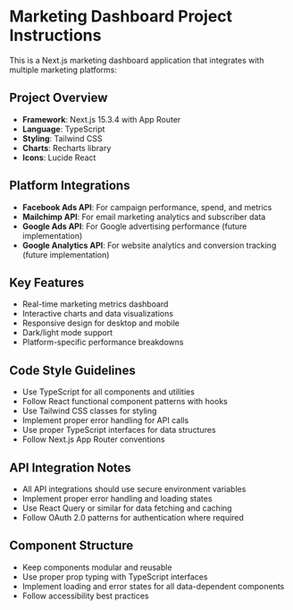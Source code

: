 <!-- Use this file to provide workspace-specific custom instructions to Copilot. For more details, visit https://code.visualstudio.com/docs/copilot/copilot-customization#_use-a-githubcopilotinstructionsmd-file -->

# Marketing Dashboard Project Instructions

This is a Next.js marketing dashboard application that integrates with multiple marketing platforms:

## Project Overview
- **Framework**: Next.js 15.3.4 with App Router
- **Language**: TypeScript
- **Styling**: Tailwind CSS
- **Charts**: Recharts library
- **Icons**: Lucide React

## Platform Integrations
- **Facebook Ads API**: For campaign performance, spend, and metrics
- **Mailchimp API**: For email marketing analytics and subscriber data
- **Google Ads API**: For Google advertising performance (future implementation)
- **Google Analytics API**: For website analytics and conversion tracking (future implementation)

## Key Features
- Real-time marketing metrics dashboard
- Interactive charts and data visualizations
- Responsive design for desktop and mobile
- Dark/light mode support
- Platform-specific performance breakdowns

## Code Style Guidelines
- Use TypeScript for all components and utilities
- Follow React functional component patterns with hooks
- Use Tailwind CSS classes for styling
- Implement proper error handling for API calls
- Use proper TypeScript interfaces for data structures
- Follow Next.js App Router conventions

## API Integration Notes
- All API integrations should use secure environment variables
- Implement proper error handling and loading states
- Use React Query or similar for data fetching and caching
- Follow OAuth 2.0 patterns for authentication where required

## Component Structure
- Keep components modular and reusable
- Use proper prop typing with TypeScript interfaces
- Implement loading and error states for all data-dependent components
- Follow accessibility best practices
